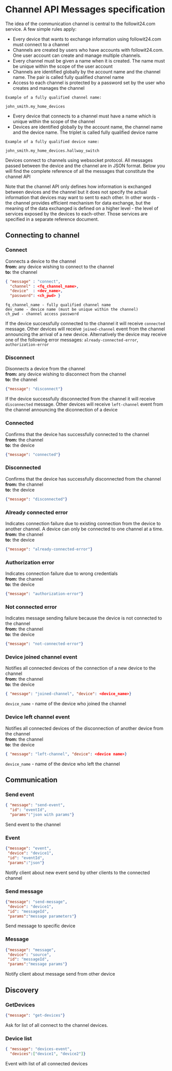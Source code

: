 # Channel API Messages specification

The idea of the communication channel is central to the followit24.com service. A few simple rules apply:

* Every device that wants to exchange information using followit24.com must connect to a channel
* Channels are created by users who have accounts with followit24.com. One user account can create and manage multiple channels. 
* Every channel must be given a name when it is created. The name must be unique within the scope of the user account
* Channels are identified globally by the account name and the channel name. The pair is called fully qualified channel name
* Access to each channel is protected by a password set by the user who creates and manages the channel

```
Example of a fully qualified channel name: 

john_smith.my_home_devices
```

* Every device that connects to a channel must have a name which is unique within the scope of the channel
* Devices are identified globally by the account name, the channel name and the device name. The triplet is called fully qualified device name

```
Example of a fully qualified device name: 

john_smith.my_home_devices.hallway_switch
```



Devices connect to channels using websocket protocol. All messages passed between the device and the channel are in JSON format. Below you will find the complete reference of all the messages that constitute the channel API

Note that the channel API only defines how information is exchanged between devices and the channel but it does not specify the actual information that devices may want to sent to each other. In other words - the channel provides efficient mechanism for data exchange, but the meaning of the data exchanged is defined on a higher level - the level of services exposed by the devices to each-other. Those services are specified in a separate reference document.



## Connecting to channel

### Connect

Connects a device to the channel  
**from:** any device wishing to connect to the channel  
**to:**   the channel  


```json
{ "message" : "connect", 
  "channel" : <fq_channel_name>, 
  "device"  : <dev_name>, 
  "password": <ch_pwd> }
```

```
fq_channel_name - fully qualified channel name
dev_name - device name (must be unique within the channel)
ch_pwd - channel access password
```

If the device successfully connected to the channel it will receive `connected` message. Other devices will receive `joined-channel` event from the channel announcing the arrival of a new device.
Alternatively the device may receive one of the following error messages: `already-connected-error`, `authorization-error`


### Disconnect

Disonnects a device from the channel  
**from:** any device wishing to disconnect from the channel  
**to:**   the channel  

```json
{"message": "disconnect"}

```
If the device successfully disconnected from the channel it will receive `disconnected` message. Other devices will receive `left-channel` event from the channel announcing the diconnection of a device

### Connected
Confirms that the device has successfully connected to the channel  
**from:** the channel  
**to:**   the device  

```json
{"message": "connected"}
```

### Disconnected
Confirms that the device has successfully disconnected from the channel  
**from:** the channel  
**to:**   the device  
```json
{"message": "disconnected"}
```

### Already connected error
Indicates connection failure due to existing connection from the device to another channel. A device can only be connected to one channel at a time.  
**from:** the channel  
**to:**   the device  
```json
{"message": "already-connected-error"}
```


### Authorization error
Indicates connection failure due to wrong credentials  
**from:** the channel  
**to:**   the device  
```json
{"message": "authorization-error"}
```


### Not connected error
Indicates message sending failure because the device is not connected to the channel  
**from:** the channel  
**to:**   the device  
```json
{"message": "not-connected-error"}
```

### Device joined channel event
Notifies all connected devices of the connection of a new device to the channel  
**from:** the channel  
**to:**   the device  
```json
{ "message": "joined-channel", "device": <device_name>}
```
`device_name` - name of the device who joined the channel


### Device left channel event
Notifies all connected devices of the disconnection of another device from the channel  
**from:** the channel  
**to:**   the device  

```json
{ "message": "left-channel", "device": <device name>}
```
`device_name` - name of the device who left the channel



## Communication

### Send event
```json
{ "message": "send-event", 
  "id": "eventId", 
  "params":"json with params"}
```
Send event to the channel

### Event
```json
{"message": "event", 
 "device": "device1", 
 "id": "eventId", 
 "params":"json"}
```
Notify client about new event send by other clients to the connected channel 

### Send message
```json
{"message": "send-message", 
 "device": "device1", 
 "id": "messageId", 
 "params":"message parameters"}
```
Send message to specific device 

### Message
```json
{"message": "message", 
 "device": "source", 
 "id": "messageId", 
 "params":"message params"}
```
Notify client about message send from other device 


## Discovery

### GetDevices
```json
{"message": "get-devices"}
```
Ask for list of all connect to the channel devices. 

### Device list
```json
{ "message": "devices-event", 
  "devices":["device1", "device2"]}
```
Event with list of all connected devices 


